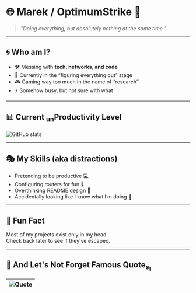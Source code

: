 # 🌐 Marek / OptimumStrike 🥐

> *"Doing everything, but absolutely nothing at the same time."*  

---

## 🌀 Who am I?  
- 🛠️ Messing with **tech, networks, and code**  
- 🧩 Currently in the “figuring everything out” stage
- 🎮 Gaming way too much in the name of “research”  
- ⚡ Somehow busy, but not sure with what  

---

## 📊 Current <sub>un</sub>Productivity Level
![GitHub stats](https://github-readme-stats.vercel.app/api?username=OptimumStrike&show_icons=true&theme=radical)  

---

## 🎭 My Skills (aka distractions)  
- Pretending to be productive 💻  
- Configuring routers for fun 🔧  
- Overthinking README design 📜  
- Accidentally looking like I know what I’m doing 🫡

---

## 🧩 Fun Fact  
Most of my projects exist only in my head.  
Check back later to see if they’ve escaped.

---

## 📑 And Let's Not Forget Famous Quote<sub>s<sub>!

| ![Quote](https://quotes-github-readme.vercel.app/api?type=horizontal&theme=dark) |
|---|
